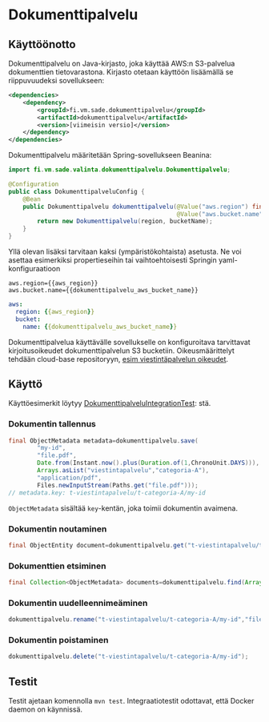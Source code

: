 # Dokumenttipalvelu

## Käyttöönotto

Dokumenttipalvelu on Java-kirjasto, joka käyttää AWS:n S3-palvelua dokumenttien tietovarastona. Kirjasto otetaan
käyttöön lisäämällä se riippuvuudeksi sovellukseen:

```xml
<dependencies>
    <dependency>
        <groupId>fi.vm.sade.dokumenttipalvelu</groupId>
        <artifactId>dokumenttipalvelu</artifactId>
        <version>[viimeisin versio]</version>
    </dependency>
</dependencies>
```

Dokumenttipalvelu määritetään Spring-sovellukseen Beanina:

```java
import fi.vm.sade.valinta.dokumenttipalvelu.Dokumenttipalvelu;

@Configuration
public class DokumenttipalveluConfig {
    @Bean
    public Dokumenttipalvelu dokumenttipalvelu(@Value("aws.region") final String region,
                                               @Value("aws.bucket.name") final String bucketName) {
        return new Dokumenttipalvelu(region, bucketName);
    }
}
```

Yllä olevan lisäksi tarvitaan kaksi (ympäristökohtaista) asetusta. Ne voi asettaa esimerkiksi propertieseihin tai
vaihtoehtoisesti Springin yaml-konfiguraatioon

```properties
aws.region={{aws_region}}
aws.bucket.name={{dokumenttipalvelu_aws_bucket_name}}
```

```yaml
aws:
  region: {{aws_region}}
  bucket:
    name: {{dokumenttipalvelu_aws_bucket_name}}
```

Dokumenttipalvelua käyttävälle sovellukselle on konfiguroitava tarvittavat kirjoitusoikeudet dokumenttipalvelun S3
bucketiin. Oikeusmäärittelyt tehdään cloud-base repositoryyn,
[esim viestintäpalvelun oikeudet](https://github.com/Opetushallitus/cloud-base/blob/master/aws/templates/services/task_role.py#L184).

## Käyttö

Käyttöesimerkit löytyy
[DokumenttipalveluIntegrationTest](src/test/java/fi/vm/sade/valinta/dokumenttipalvelu/DokumenttipalveluIntegrationTest.java):
stä.

### Dokumentin tallennus

```java
final ObjectMetadata metadata=dokumenttipalvelu.save(
        "my-id",
        "file.pdf",
        Date.from(Instant.now().plus(Duration.of(1,ChronoUnit.DAYS))),
        Arrays.asList("viestintapalvelu","categoria-A"),
        "application/pdf",
        Files.newInputStream(Paths.get("file.pdf")));
// metadata.key: t-viestintapalvelu/t-categoria-A/my-id
```

`ObjectMetadata` sisältää `key`-kentän, joka toimii dokumentin avaimena.

### Dokumentin noutaminen

```java
final ObjectEntity document=dokumenttipalvelu.get("t-viestintapalvelu/t-categoria-A/my-id");
```

### Dokumenttien etsiminen

```java
final Collection<ObjectMetadata> documents=dokumenttipalvelu.find(Arrays.asList("categoria-A"));
```

### Dokumentin uudelleennimeäminen

```java
dokumenttipalvelu.rename("t-viestintapalvelu/t-categoria-A/my-id","filename.pdf");
```

### Dokumentin poistaminen

```java
dokumenttipalvelu.delete("t-viestintapalvelu/t-categoria-A/my-id");
```

## Testit

Testit ajetaan komennolla `mvn test`. Integraatiotestit odottavat, että Docker daemon on käynnissä.
